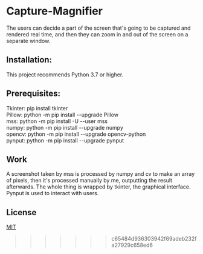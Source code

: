 
# Capture-Magnifier

The users can decide a part of the screen that's going to be captured and rendered real time, and then they can zoom in and out of the screen on a separate window.

## Installation: 

This project recommends Python 3.7 or higher.

## Prerequisites:
Tkinter: pip install tkinter  
Pillow: python -m pip install --upgrade Pillow  
mss: python -m pip install -U --user mss  
numpy: python -m pip install --upgrade numpy  
opencv: python -m pip install --upgrade opencv-python  
pynput: python -m pip install --upgrade pynput  

## Work

A screenshot taken by mss is processed by numpy and cv to make an array of pixels, then it's processed manually by me, outputting the result afterwards.
The whole thing is wrapped by tkinter, the graphical interface. Pynput is used to interact with users.


## License
[MIT](https://choosealicense.com/licenses/mit/)
>>>>>>> c65484d936303942f69adeb232fa27929c658ed6
